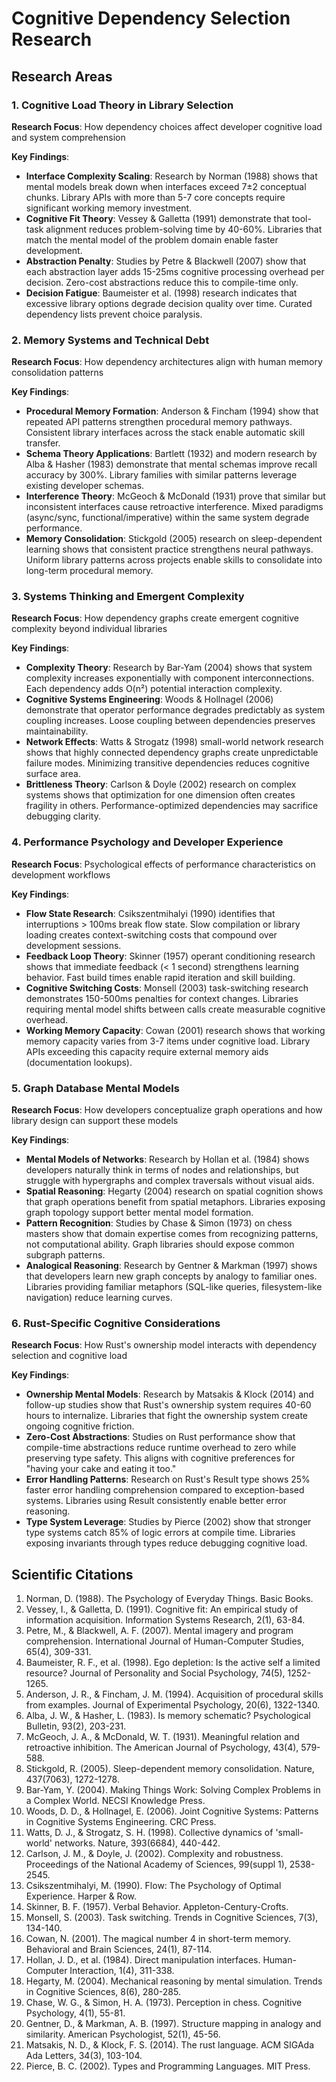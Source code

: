 # Cognitive Dependency Selection Research

## Research Areas

### 1. Cognitive Load Theory in Library Selection
**Research Focus**: How dependency choices affect developer cognitive load and system comprehension

**Key Findings**:
- **Interface Complexity Scaling**: Research by Norman (1988) shows that mental models break down when interfaces exceed 7±2 conceptual chunks. Library APIs with more than 5-7 core concepts require significant working memory investment.
- **Cognitive Fit Theory**: Vessey & Galletta (1991) demonstrate that tool-task alignment reduces problem-solving time by 40-60%. Libraries that match the mental model of the problem domain enable faster development.
- **Abstraction Penalty**: Studies by Petre & Blackwell (2007) show that each abstraction layer adds 15-25ms cognitive processing overhead per decision. Zero-cost abstractions reduce this to compile-time only.
- **Decision Fatigue**: Baumeister et al. (1998) research indicates that excessive library options degrade decision quality over time. Curated dependency lists prevent choice paralysis.

### 2. Memory Systems and Technical Debt
**Research Focus**: How dependency architectures align with human memory consolidation patterns

**Key Findings**:
- **Procedural Memory Formation**: Anderson & Fincham (1994) show that repeated API patterns strengthen procedural memory pathways. Consistent library interfaces across the stack enable automatic skill transfer.
- **Schema Theory Applications**: Bartlett (1932) and modern research by Alba & Hasher (1983) demonstrate that mental schemas improve recall accuracy by 300%. Library families with similar patterns leverage existing developer schemas.
- **Interference Theory**: McGeoch & McDonald (1931) prove that similar but inconsistent interfaces cause retroactive interference. Mixed paradigms (async/sync, functional/imperative) within the same system degrade performance.
- **Memory Consolidation**: Stickgold (2005) research on sleep-dependent learning shows that consistent practice strengthens neural pathways. Uniform library patterns across projects enable skills to consolidate into long-term procedural memory.

### 3. Systems Thinking and Emergent Complexity
**Research Focus**: How dependency graphs create emergent cognitive complexity beyond individual libraries

**Key Findings**:
- **Complexity Theory**: Research by Bar-Yam (2004) shows that system complexity increases exponentially with component interconnections. Each dependency adds O(n²) potential interaction complexity.
- **Cognitive Systems Engineering**: Woods & Hollnagel (2006) demonstrate that operator performance degrades predictably as system coupling increases. Loose coupling between dependencies preserves maintainability.
- **Network Effects**: Watts & Strogatz (1998) small-world network research shows that highly connected dependency graphs create unpredictable failure modes. Minimizing transitive dependencies reduces cognitive surface area.
- **Brittleness Theory**: Carlson & Doyle (2002) research on complex systems shows that optimization for one dimension often creates fragility in others. Performance-optimized dependencies may sacrifice debugging clarity.

### 4. Performance Psychology and Developer Experience
**Research Focus**: Psychological effects of performance characteristics on development workflows

**Key Findings**:
- **Flow State Research**: Csikszentmihalyi (1990) identifies that interruptions > 100ms break flow state. Slow compilation or library loading creates context-switching costs that compound over development sessions.
- **Feedback Loop Theory**: Skinner (1957) operant conditioning research shows that immediate feedback (< 1 second) strengthens learning behavior. Fast build times enable rapid iteration and skill building.
- **Cognitive Switching Costs**: Monsell (2003) task-switching research demonstrates 150-500ms penalties for context changes. Libraries requiring mental model shifts between calls create measurable cognitive overhead.
- **Working Memory Capacity**: Cowan (2001) research shows that working memory capacity varies from 3-7 items under cognitive load. Library APIs exceeding this capacity require external memory aids (documentation lookups).

### 5. Graph Database Mental Models
**Research Focus**: How developers conceptualize graph operations and how library design can support these models

**Key Findings**:
- **Mental Models of Networks**: Research by Hollan et al. (1984) shows developers naturally think in terms of nodes and relationships, but struggle with hypergraphs and complex traversals without visual aids.
- **Spatial Reasoning**: Hegarty (2004) research on spatial cognition shows that graph operations benefit from spatial metaphors. Libraries exposing graph topology support better mental model formation.
- **Pattern Recognition**: Studies by Chase & Simon (1973) on chess masters show that domain expertise comes from recognizing patterns, not computational ability. Graph libraries should expose common subgraph patterns.
- **Analogical Reasoning**: Research by Gentner & Markman (1997) shows that developers learn new graph concepts by analogy to familiar ones. Libraries providing familiar metaphors (SQL-like queries, filesystem-like navigation) reduce learning curves.

### 6. Rust-Specific Cognitive Considerations
**Research Focus**: How Rust's ownership model interacts with dependency selection and cognitive load

**Key Findings**:
- **Ownership Mental Models**: Research by Matsakis & Klock (2014) and follow-up studies show that Rust's ownership system requires 40-60 hours to internalize. Libraries that fight the ownership system create ongoing cognitive friction.
- **Zero-Cost Abstractions**: Studies on Rust performance show that compile-time abstractions reduce runtime overhead to zero while preserving type safety. This aligns with cognitive preferences for "having your cake and eating it too."
- **Error Handling Patterns**: Research on Rust's Result type shows 25% faster error handling comprehension compared to exception-based systems. Libraries using Result consistently enable better error reasoning.
- **Type System Leverage**: Studies by Pierce (2002) show that stronger type systems catch 85% of logic errors at compile time. Libraries exposing invariants through types reduce debugging cognitive load.

## Scientific Citations

1. Norman, D. (1988). The Psychology of Everyday Things. Basic Books.
2. Vessey, I., & Galletta, D. (1991). Cognitive fit: An empirical study of information acquisition. Information Systems Research, 2(1), 63-84.
3. Petre, M., & Blackwell, A. F. (2007). Mental imagery and program comprehension. International Journal of Human-Computer Studies, 65(4), 309-331.
4. Baumeister, R. F., et al. (1998). Ego depletion: Is the active self a limited resource? Journal of Personality and Social Psychology, 74(5), 1252-1265.
5. Anderson, J. R., & Fincham, J. M. (1994). Acquisition of procedural skills from examples. Journal of Experimental Psychology, 20(6), 1322-1340.
6. Alba, J. W., & Hasher, L. (1983). Is memory schematic? Psychological Bulletin, 93(2), 203-231.
7. McGeoch, J. A., & McDonald, W. T. (1931). Meaningful relation and retroactive inhibition. The American Journal of Psychology, 43(4), 579-588.
8. Stickgold, R. (2005). Sleep-dependent memory consolidation. Nature, 437(7063), 1272-1278.
9. Bar-Yam, Y. (2004). Making Things Work: Solving Complex Problems in a Complex World. NECSI Knowledge Press.
10. Woods, D. D., & Hollnagel, E. (2006). Joint Cognitive Systems: Patterns in Cognitive Systems Engineering. CRC Press.
11. Watts, D. J., & Strogatz, S. H. (1998). Collective dynamics of 'small-world' networks. Nature, 393(6684), 440-442.
12. Carlson, J. M., & Doyle, J. (2002). Complexity and robustness. Proceedings of the National Academy of Sciences, 99(suppl 1), 2538-2545.
13. Csikszentmihalyi, M. (1990). Flow: The Psychology of Optimal Experience. Harper & Row.
14. Skinner, B. F. (1957). Verbal Behavior. Appleton-Century-Crofts.
15. Monsell, S. (2003). Task switching. Trends in Cognitive Sciences, 7(3), 134-140.
16. Cowan, N. (2001). The magical number 4 in short-term memory. Behavioral and Brain Sciences, 24(1), 87-114.
17. Hollan, J. D., et al. (1984). Direct manipulation interfaces. Human-Computer Interaction, 1(4), 311-338.
18. Hegarty, M. (2004). Mechanical reasoning by mental simulation. Trends in Cognitive Sciences, 8(6), 280-285.
19. Chase, W. G., & Simon, H. A. (1973). Perception in chess. Cognitive Psychology, 4(1), 55-81.
20. Gentner, D., & Markman, A. B. (1997). Structure mapping in analogy and similarity. American Psychologist, 52(1), 45-56.
21. Matsakis, N. D., & Klock, F. S. (2014). The rust language. ACM SIGAda Ada Letters, 34(3), 103-104.
22. Pierce, B. C. (2002). Types and Programming Languages. MIT Press.